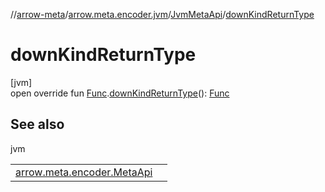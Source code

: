 //[arrow-meta](../../../index.md)/[arrow.meta.encoder.jvm](../index.md)/[JvmMetaApi](index.md)/[downKindReturnType](down-kind-return-type.md)

# downKindReturnType

[jvm]\
open override fun [Func](../../arrow.meta.ast/-func/index.md).[downKindReturnType](down-kind-return-type.md)(): [Func](../../arrow.meta.ast/-func/index.md)

## See also

jvm

| | |
|---|---|
| [arrow.meta.encoder.MetaApi](../../arrow.meta.encoder/-meta-api/down-kind-return-type.md) |  |
